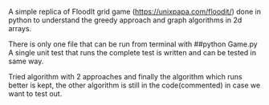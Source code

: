 A simple replica of FloodIt grid game (https://unixpapa.com/floodit/) done in python to understand the greedy approach and graph algorithms in 2d arrays.

There is only one file that can be run from terminal with 
##python Game.py
A single unit test that runs the complete test is written and can be tested in same way.

Tried algorithm with 2 approaches and finally the algorithm which runs better is kept, the other algorithm is still in the code(commented) in case we want to test out.

